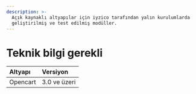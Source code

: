 ```yaml
---
description: >-
  Açık kaynaklı altyapılar için iyzico tarafından yalın kurulumlarda
  geliştirilmiş ve test edilmiş modüller.
---
```


# Teknik bilgi gerekli

| Altyapı | Versiyon |
| :--- | :--- |
| Opencart | 3.0 ve üzeri |




